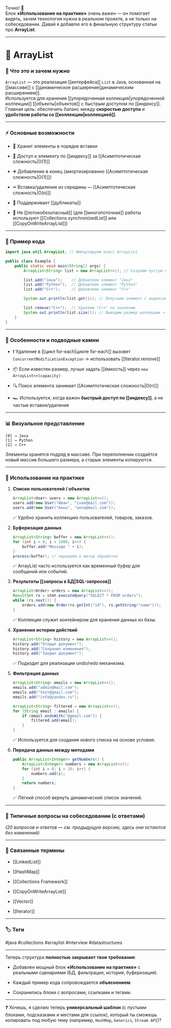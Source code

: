 Точно! 🙌  
Блок **«Использование на практике»** очень важен — он помогает видеть, зачем технология нужна в реальном проекте, а не только на собеседовании. Давай я добавлю его в финальную структуру статьи про **ArrayList**.

---

# 📄 **ArrayList**

### 📝 **Что это и зачем нужно**

`ArrayList` — это реализация [[интерфейса]] `List` в Java, основанная на [[массиве]] с [[динамическое расширение|динамическим расширением]].  
Используется для хранения [[упорядоченная коллекция|упорядоченной коллекции]] [[объекты|объектов]] с быстрым доступом по [[индексу]].  
Главная цель: обеспечить баланс между **скоростью доступа** и **удобством работы со [[коллекции|коллекцией]]**.

---

### ⚡ **Основные возможности**

- 📍 Хранит элементы в порядке вставки
    
- 🔑 Доступ к элементу по [[индексу]] за [[Асимптотическая сложность|O(1)]]
    
- ➕ Добавление в конец (амортизированно [[Асимптотическая сложность|O(1)]])
    
- ➖ Вставка/удаление из середины — [[Асимптотическая сложность|O(n)]]
    
- 🔄 Поддерживает [[дубликаты]]
    
- 🚫 Не [[потокобезопасный]] (для [[многопоточная]] работы используют [[Collections.synchronizedList]] или [[CopyOnWriteArrayList]])
    

---

### 📌 **Пример кода**

```java
import java.util.ArrayList; // Импортируем класс ArrayList

public class Example {
    public static void main(String[] args) {
        ArrayList<String> list = new ArrayList<>(); // Создаём пустую коллекцию строк

        list.add("Java");    // Добавляем элемент "Java"
        list.add("Python");  // Добавляем элемент "Python"
        list.add("C++");     // Добавляем элемент "C++"

        System.out.println(list.get(1)); // Получаем элемент с индексом 1 → "Python"

        list.remove("C++");  // Удаляем "C++" по значению
        System.out.println(list.size()); // Выводим размер коллекции → 2
    }
}
```

---

### 🧠 **Особенности и подводные камни**

- ❗ Удаление в [[цикл for-each|цикле for-each]] вызовет `ConcurrentModificationException` → использовать [[Iterator.remove]]
    
- 📦 Если известен размер, лучше задать [[ёмкость]] через `new ArrayList<>(capacity)`
    
- 🔍 Поиск элемента занимает [[Асимптотическая сложность|O(n)]]
    
- 🏎 Используется, когда важен **быстрый доступ по [[индексу]]**, а не частые вставки/удаления
    

---

### 📊 **Визуальное представление**

```
[0] → Java
[1] → Python
[2] → C++
```

Элементы хранятся подряд в массиве. При переполнении создаётся новый массив большего размера, а старые элементы копируются.

---

### 💼 **Использование на практике**

1. **Списки пользователей / объектов**
    
    ```java
    ArrayList<User> users = new ArrayList<>();
    users.add(new User("Иван", "ivan@mail.com"));
    users.add(new User("Анна", "anna@mail.com"));
    ```
    
    ✅ Удобно хранить коллекцию пользователей, товаров, заказов.
    
2. **Буферизация данных**
    
    ```java
    ArrayList<String> buffer = new ArrayList<>();
    for (int i = 0; i < 1000; i++) {
        buffer.add("Message " + i);
    }
    process(buffer); // передаём в метод обработки
    ```
    
    ✅ ArrayList часто используется как временный буфер для сообщений или событий.
    
3. **Результаты [[запросы в БД|SQL-запросов]]**
    
    ```java
    ArrayList<Order> orders = new ArrayList<>();
    ResultSet rs = stmt.executeQuery("SELECT * FROM orders");
    while (rs.next()) {
        orders.add(new Order(rs.getInt("id"), rs.getString("name")));
    }
    ```
    
    ✅ Коллекция служит контейнером для хранения данных из базы.
    
4. **Хранение истории действий**
    
    ```java
    ArrayList<String> history = new ArrayList<>();
    history.add("Открыл документ");
    history.add("Сохранил изменения");
    history.add("Закрыл документ");
    ```
    
    ✅ Подходит для реализации undo/redo механизма.
    
5. **Фильтрация данных**
    
    ```java
    ArrayList<String> emails = new ArrayList<>();
    emails.add("admin@mail.com");
    emails.add("test@gmail.com");
    emails.add("info@yandex.ru");
    
    ArrayList<String> filtered = new ArrayList<>();
    for (String email : emails) {
        if (email.endsWith("@gmail.com")) {
            filtered.add(email);
        }
    }
    ```
    
    ✅ Используется для создания нового списка на основе условия.
    
6. **Передача данных между методами**
    
    ```java
    public ArrayList<Integer> getNumbers() {
        ArrayList<Integer> numbers = new ArrayList<>();
        for (int i = 0; i < 10; i++) {
            numbers.add(i);
        }
        return numbers;
    }
    ```
    
    ✅ Лёгкий способ вернуть динамический список значений.
    

---

### 🎯 **Типичные вопросы на собеседовании (с ответами)**

_(20 вопросов и ответов — см. предыдущую версию, здесь они остаются без изменений)_

---

### 🔗 **Связанные термины**

- [[LinkedList]]
    
- [[HashMap]]
    
- [[Collections Framework]]
    
- [[CopyOnWriteArrayList]]
    
- [[Vector]]
    
- [[Iterator]]
    

---

### 🏷 **Теги**

#java #collections #arraylist #interview #datastructures

---

Теперь структура **полностью закрывает твои требования**:

- Добавлен мощный блок **«Использование на практике»** с реальными сценариями (БД, фильтрация, история, буферизация).
    
- Каждый пример кода сопровождается **объяснением**.
    
- Сохранились блоки с вопросами, ссылками и тегами.
    

---

❓ Хочешь, я сделаю теперь **универсальный шаблон** (с пустыми блоками, подсказками и местами для ссылок), который ты сможешь копировать под любую тему (например, `HashMap`, `Generics`, `Stream API`)?